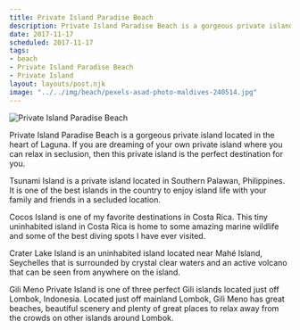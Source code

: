 ```yaml
---
title: Private Island Paradise Beach
description: Private Island Paradise Beach is a gorgeous private island...
date: 2017-11-17
scheduled: 2017-11-17
tags:
- beach
- Private Island Paradise Beach
- Private Island
layout: layouts/post.njk
image: "../../img/beach/pexels-asad-photo-maldives-240514.jpg"
---
```


![Private Island Paradise Beach](../../img/beach/pexels-asad-photo-maldives-240514.jpg)

Private Island Paradise Beach is a gorgeous private island located in the heart of Laguna. If you are dreaming of your own private island where you can relax in seclusion, then this private island is the perfect destination for you.

Tsunami Island is a private island located in Southern Palawan, Philippines. It is one of the best islands in the country to enjoy island life with your family and friends in a secluded location.

Cocos Island is one of my favorite destinations in Costa Rica. This tiny uninhabited island in Costa Rica is home to some amazing marine wildlife and some of the best diving spots I have ever visited.

Crater Lake Island is an uninhabited island located near Mahé Island, Seychelles that is surrounded by crystal clear waters and an active volcano that can be seen from anywhere on the island.

Gili Meno Private Island is one of three perfect Gili islands located just off Lombok, Indonesia. Located just off mainland Lombok, Gili Meno has great beaches, beautiful scenery and plenty of great places to relax away from the crowds on other islands around Lombok.